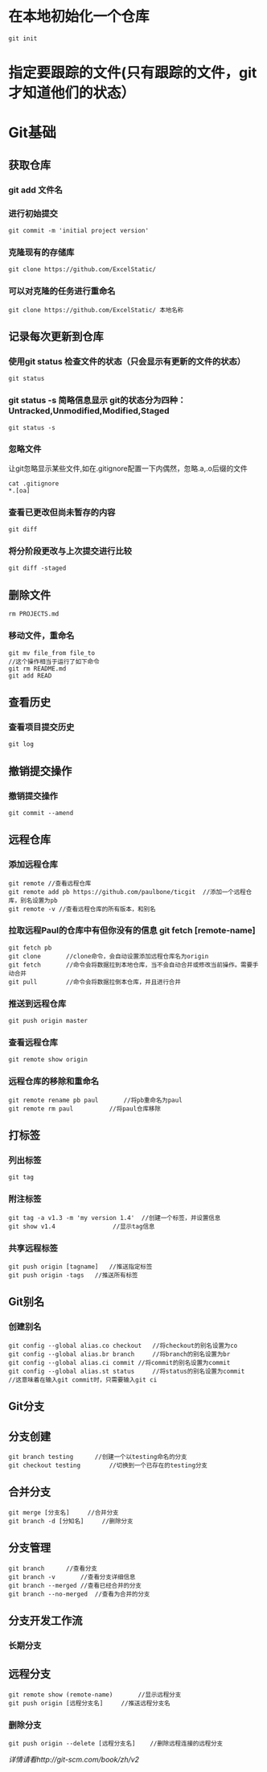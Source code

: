 # 在本地初始化一个仓库
```
git init
```
# 指定要跟踪的文件(只有跟踪的文件，git才知道他们的状态）

# Git基础
## 获取仓库
### git add 文件名

### 进行初始提交
```
git commit -m 'initial project version'
```
### 克隆现有的存储库
```
git clone https://github.com/ExcelStatic/
```
### 可以对克隆的任务进行重命名 
```
git clone https://github.com/ExcelStatic/ 本地名称
```
## 记录每次更新到仓库
### 使用git status 检查文件的状态（只会显示有更新的文件的状态）
```
git status
```
### git status -s 简略信息显示 git的状态分为四种：Untracked,Unmodified,Modified,Staged
```
git status -s
```
### 忽略文件
让git忽略显示某些文件,如在.gitignore配置一下内偶然，忽略.a,.o后缀的文件
    
 ```
 cat .gitignore
 *.[oa]
 ```
### 查看已更改但尚未暂存的内容
```
git diff
```
### 将分阶段更改与上次提交进行比较 
```
git diff -staged
```
## 删除文件
```
rm PROJECTS.md
```
### 移动文件，重命名
```
git mv file_from file_to
//这个操作相当于运行了如下命令
git rm README.md
git add READ
```
## 查看历史
### 查看项目提交历史
```
git log
```
## 撤销提交操作
### 撤销提交操作
```
git commit --amend
```
## 远程仓库
### 添加远程仓库
```
git remote //查看远程仓库
git remote add pb https://github.com/paulbone/ticgit  //添加一个远程仓库，别名设置为pb
git remote -v //查看远程仓库的所有版本，和别名
```
### 拉取远程Paul的仓库中有但你没有的信息 git fetch [remote-name]
```
git fetch pb
git clone		//clone命令，会自动设置添加远程仓库名为origin
git fetch		//命令会将数据拉到本地仓库，当不会自动合并或修改当前操作。需要手动合并
git pull 		//命令会将数据拉倒本仓库，并且进行合并
```
### 推送到远程仓库
```
git push origin master
```
### 查看远程仓库
```
git remote show origin
```
### 远程仓库的移除和重命名
```
git remote rename pb paul		//将pb重命名为paul
git remote rm paul			//将paul仓库移除
```
## 打标签
### 列出标签
```
git tag
```
### 附注标签
```
git tag -a v1.3 -m 'my version 1.4'  //创建一个标签，并设置信息
git show v1.4			     //显示tag信息
```
### 共享远程标签
```
git push origin [tagname]	//推送指定标签
git push origin -tags 	//推送所有标签
```
## Git别名
### 创建别名
```
git config --global alias.co checkout	//将checkout的别名设置为co
git config --global alias.br branch 	//将branch的别名设置为br
git config --global alias.ci commit	//将commit的别名设置为commit
git config --global alias.st status 	//将status的别名设置为commit
//这意味着在输入git commit时，只需要输入git ci
```
## Git分支
## 分支创建
```
git branch testing		//创建一个以testing命名的分支
git checkout testing		//切换到一个已存在的testing分支
```
## 合并分支
```
git merge [分支名]		//合并分支
git branch -d [分知名]		//删除分支
```

## 分支管理
```
git branch		//查看分支
git branch -v 		//查看分支详细信息
git branch --merged	//查看已经合并的分支
git branch --no-merged	//查看为合并的分支
```
## 分支开发工作流
### 长期分支
## 远程分支
```
git remote show (remote-name)		//显示远程分支
git push origin [远程分支名]		//推送远程分支名
```
### 删除分支
```
git push origin --delete [远程分支名]	//删除远程连接的远程分支
```
*详情请看http://git-scm.com/book/zh/v2*


